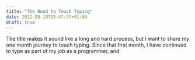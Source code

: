 ```yaml
---
title: "The Road to Touch Typing"
date: 2022-08-19T15:47:37+01:00
draft: true
---
```


The title makes it sound like a long and hard process, but I want to share my one month journey to touch typing. Since that first month, I have continued to type as part of my job as a programmer, and 

